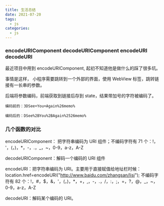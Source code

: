 ```yaml
---
title: 生活总结
date: 2021-07-20
tags:
  - js
categories:
  - js
---
```


### encodeURIComponent decodeURIComponent encodeURI decodeURI

最近项目中用到 encodeURIComponent, 起初不知道他是做什么的踩了很多坑。

事情是这样， 小程序需要跳转到一个外部的界面，使用 WebView 标签，跳转链接有一长串的参数。

后端将参数编码，前端获取到链接后存到 state，结果带加号的字符被编码了。

```
编码前的：3DSee+You+Again%26memo%

编码后的：DSee%2BYou%2BAgain%2526memo%

```

### 几个函数的对比

encodeURIComponent： 把字符串编码为 URI 组件；不编码字符有 71 个：!， '，(，)，\*，-，.，\_，~，0-9，a-z，A-Z

decodeURIComponent：解码一个编码的 URI 组件

encodeURI：把字符串编码为 URI。主要用于直接赋值给地址栏时候：location.href=encodeURI("http://www.baidu.com/zhangsan/lisi");
不编码字符有 82 个：!，#，\$，&，'，(，)，\*，+，,，-，.，/，:，;，=，?，@，\_，~，0-9，a-z，A-Z

decodeURI：解码某个编码的 URI。
